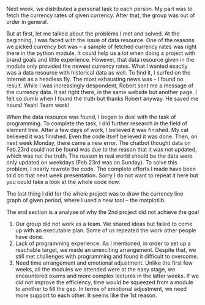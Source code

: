 Next week, we distributed a personal task to each person. My part was to fetch the currency rates of given currency. After that, the group was out of order in general.

But at first, let me talked about the problems I met and solved.
At the beginning, I was faced with the issue of data resource. One of the reasons we picked currency bot was – a sample of fetched currency rates was right there in the python module. It could help us a lot when doing a project with brand goals and little experience. However, that data resource given in the module only provided the newest currency rates. What I wanted exactly was a data resource with historical data as well. To find it, I surfed on the Internet as a headless fly. The most exhausting news was – I found no result. While I was increasingly despondent, Robert sent me a message of the currency data. It sat right there, in the same website but another page. I felt so dumb when I found the truth but thanks Robert anyway. He saved me hours! Yeah! Team work! 

When the data resource was found, I began to deal with the task of programming. To complete the task, I did further research in the field of element tree. After a few days of work, I believed it was finished. My cat believed it was finished. Even the code itself believed it was done. Then, on next week Monday, there came a new error. The chatbot thought data on Feb.23rd could not be found was due to the reason that it was not updated, which was not the truth. The reason in real world should be the data were only updated on weekdays (Feb.23rd was on Sunday). To solve this problem, I nearly rewrote the code. The complete efforts I made have been told on that next week presentation. Sorry I do not want to repeat it here but you could take a look at the whole code now.

The last thing I did for the whole project was to draw the currency line graph of given period, where I used a new tool – the matplotlib.

The end section is a analyse of why the 2nd project did not achieve the goal
1.	Our group did not work as a team. We shared ideas but failed to come up with an executable plan. Some of us repeated the work other people have done.
2.	Lack of programming experience. As I mentioned, in order to set up a reachable target, we made an unexciting arrangement. Despite that, we still met challenges with programming and found it difficult to overcome.
3.	Need time arrangement and emotional adjustment.  Unlike the first few weeks, all the modules we attended were at the easy stage, we encountered exams and more complex lectures in the latter weeks. If we did not improve the efficiency, time would be squeezed from a module to another to fill the gap. In terms of emotional adjustment, we need more support to each other. It seems like the 1st reason.
